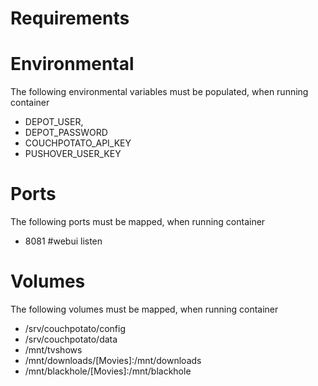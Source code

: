 # Requirements


# Environmental
The following environmental variables must be populated, when running container 

- DEPOT_USER,
- DEPOT_PASSWORD
- COUCHPOTATO_API_KEY
- PUSHOVER_USER_KEY

# Ports
The following ports must be mapped, when running container 

 - 8081 #webui listen 
 
# Volumes
The following volumes must be mapped, when running container 

- /srv/couchpotato/config
- /srv/couchpotato/data
- /mnt/tvshows
- /mnt/downloads/[Movies]:/mnt/downloads
- /mnt/blackhole/[Movies]:/mnt/blackhole

